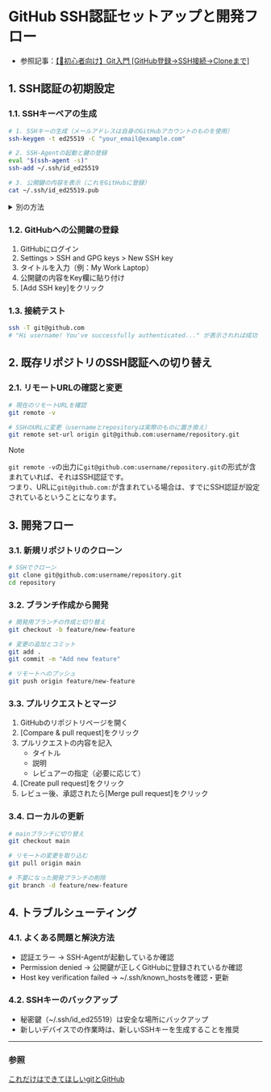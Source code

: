 # GitHub SSH認証セットアップと開発フロー

- 参照記事：[【🔰初心者向け】Git入門 [GitHub登録→SSH接続→Cloneまで]](https://qiita.com/ikemura-ren/items/b0d02af934853dc5fbde)

## 1. SSH認証の初期設定

### 1.1. SSHキーペアの生成
```bash
# 1. SSHキーの生成（メールアドレスは自身のGitHubアカウントのものを使用）
ssh-keygen -t ed25519 -C "your_email@example.com"

# 2. SSH-Agentの起動と鍵の登録
eval "$(ssh-agent -s)"
ssh-add ~/.ssh/id_ed25519

# 3. 公開鍵の内容を表示（これをGitHubに登録）
cat ~/.ssh/id_ed25519.pub
```

<details>
<summary>別の方法</summary>

```bash
# 1. 当該ディレクトリに.sshディレクトリがない場合は作成
mkdir -m 700 .ssh    # パーミッション700で作成（重要）

# 2. SSH鍵の生成（現在推奨される方式）
ssh-keygen -t ed25519 -C "your_email@example.com"
```

- ディレクトリ作成<br>
`mkdir .ssh`の際にパーミッションを設定することを推奨<br>
`-m 700`を追加（所有者のみ読み書き実行可能）<br>

- `-C` "メールアドレス"でコメントを追加すると管理が容易<br>

</details>

### 1.2. GitHubへの公開鍵の登録
1. GitHubにログイン
2. Settings > SSH and GPG keys > New SSH key
3. タイトルを入力（例：My Work Laptop）
4. 公開鍵の内容をKey欄に貼り付け
5. [Add SSH key]をクリック

### 1.3. 接続テスト
```bash
ssh -T git@github.com
# "Hi username! You've successfully authenticated..." が表示されれば成功
```

## 2. 既存リポジトリのSSH認証への切り替え

### 2.1. リモートURLの確認と変更
```bash
# 現在のリモートURLを確認
git remote -v

# SSHのURLに変更（usernameとrepositoryは実際のものに置き換え）
git remote set-url origin git@github.com:username/repository.git
```

> [!NOTE]  
> `git remote -v`の出力に`git@github.com:username/repository.git`の形式が含まれていれば、それはSSH認証です。<br>つまり、URLに`git@github.com:`が含まれている場合は、すでにSSH認証が設定されているということになります。

## 3. 開発フロー

### 3.1. 新規リポジトリのクローン
```bash
# SSHでクローン
git clone git@github.com:username/repository.git
cd repository
```

### 3.2. ブランチ作成から開発
```bash
# 開発用ブランチの作成と切り替え
git checkout -b feature/new-feature

# 変更の追加とコミット
git add .
git commit -m "Add new feature"

# リモートへのプッシュ
git push origin feature/new-feature
```

### 3.3. プルリクエストとマージ
1. GitHubのリポジトリページを開く
2. [Compare & pull request]をクリック
3. プルリクエストの内容を記入
   - タイトル
   - 説明
   - レビュアーの指定（必要に応じて）
4. [Create pull request]をクリック
5. レビュー後、承認されたら[Merge pull request]をクリック

### 3.4. ローカルの更新
```bash
# mainブランチに切り替え
git checkout main

# リモートの変更を取り込む
git pull origin main

# 不要になった開発ブランチの削除
git branch -d feature/new-feature
```

## 4. トラブルシューティング

### 4.1. よくある問題と解決方法
- 認証エラー → SSH-Agentが起動しているか確認
- Permission denied → 公開鍵が正しくGitHubに登録されているか確認
- Host key verification failed → ~/.ssh/known_hostsを確認・更新

### 4.2. SSHキーのバックアップ
- 秘密鍵（~/.ssh/id_ed25519）は安全な場所にバックアップ
- 新しいデバイスでの作業時は、新しいSSHキーを生成することを推奨

--- 

### 参照
[これだけはできてほしいgitとGitHub](https://qiita.com/tomoswifty/items/be3ff39ab3361a8e9c47#3-ssh%E3%81%A7%E3%81%AEgithub)